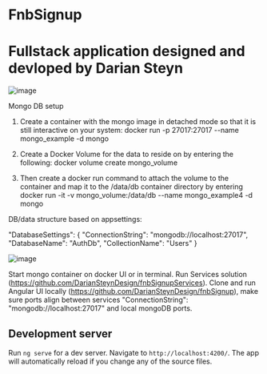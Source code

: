 # FnbSignup

# Fullstack application designed and devloped by Darian Steyn

![image](https://user-images.githubusercontent.com/39791440/211010354-df7751b6-f00d-4c44-8676-ae1a055f7494.png)

Mongo DB setup

1. Create a container with the mongo image in detached mode so that it is still interactive on your system:
docker run -p 27017:27017 --name mongo_example -d mongo

2. Create a Docker Volume for the data to reside on by entering the following:
docker volume create mongo_volume

3. Then create a docker run command to attach the volume to the container and map it to the /data/db container directory by entering
docker run -it -v mongo_volume:/data/db --name mongo_example4 -d mongo

DB/data structure based on appsettings:

"DatabaseSettings": {
  "ConnectionString": "mongodb://localhost:27017",
  "DatabaseName": "AuthDb",
  "CollectionName":  "Users"
}

![image](https://user-images.githubusercontent.com/39791440/211009668-fb1a93d7-dcbe-45a7-a318-71998b2b08b1.png)

Start mongo container on docker UI or in terminal. Run Services solution (https://github.com/DarianSteynDesign/fnbSignupServices). Clone and run Angular UI locally (https://github.com/DarianSteynDesign/fnbSignup), make sure ports align between services "ConnectionString": "mongodb://localhost:27017" and local mongoDB ports.

## Development server

Run `ng serve` for a dev server. Navigate to `http://localhost:4200/`. The app will automatically reload if you change any of the source files.
